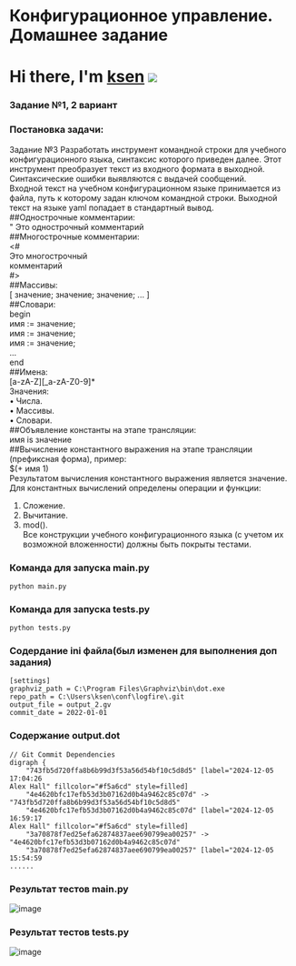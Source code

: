 # Конфигурационное управление. Домашнее задание
# Hi there, I'm [ksen](https://daniilshat.ru/) ![](https://github.com/blackcater/blackcater/raw/main/images/Hi.gif) 
### Задание №1, 2 вариант
### Постановка задачи:
Задание №3 
Разработать инструмент командной строки для учебного конфигурационного языка, синтаксис которого приведен далее. Этот инструмент преобразует текст из входного формата в выходной. Синтаксические ошибки выявляются с выдачей сообщений. <br />
Входной текст на учебном конфигурационном языке принимается из файла, путь к которому задан ключом командной строки. Выходной текст на языке yaml попадает в стандартный вывод.  <br />
##Однострочные комментарии:  <br />
" Это однострочный комментарий  <br />
##Многострочные комментарии:  <br />
<# <br />
Это многострочный <br />
комментарий <br />
#> <br />
##Массивы: <br />
[ значение; значение; значение; ... ] <br />
##Словари: <br />
begin <br />
имя := значение; <br />
имя := значение; <br />
имя := значение; <br />
... <br />
end <br />
##Имена: <br />
[a-zA-Z][_a-zA-Z0-9]* <br />
Значения: <br />
• Числа. <br />
• Массивы. <br />
• Словари. <br />
##Объявление константы на этапе трансляции: <br />
имя is значение <br />
##Вычисление константного выражения на этапе трансляции (префиксная 
форма), пример: <br />
$(+ имя 1) <br />
Результатом вычисления константного выражения является значение. 
Для константных вычислений определены операции и функции:<br /> 
1. Сложение. <br />
2. Вычитание. <br />
3. mod(). <br />
Все конструкции учебного конфигурационного языка (с учетом их 
возможной вложенности) должны быть покрыты тестами.<br />
### Команда для запуска main.py
```
python main.py
```
### Команда для запуска tests.py
```
python tests.py
```
### Содердание ini файла(был изменен для выполнения доп задания)
```
[settings]
graphviz_path = C:\Program Files\Graphviz\bin\dot.exe
repo_path = C:\Users\ksen\conf\logfire\.git
output_file = output_2.gv
commit_date = 2022-01-01
```
### Содержание output.dot
```
// Git Commit Dependencies
digraph {
	"743fb5d720ffa8b6b99d3f53a56d54bf10c5d8d5" [label="2024-12-05 17:04:26
Alex Hall" fillcolor="#f5a6cd" style=filled]
	"4e4620bfc17efb53d3b07162d0b4a9462c85c07d" -> "743fb5d720ffa8b6b99d3f53a56d54bf10c5d8d5"
	"4e4620bfc17efb53d3b07162d0b4a9462c85c07d" [label="2024-12-05 16:59:17
Alex Hall" fillcolor="#f5a6cd" style=filled]
	"3a70878f7ed25efa62874837aee690799ea00257" -> "4e4620bfc17efb53d3b07162d0b4a9462c85c07d"
	"3a70878f7ed25efa62874837aee690799ea00257" [label="2024-12-05 15:54:59
......
```
### Результат тестов main.py
![image](https://github.com/user-attachments/assets/8ff689d1-67ef-43b3-8858-2fe920d6e936)
### Результат тестов tests.py
![image](https://github.com/user-attachments/assets/646453ac-dcd4-42d2-ac98-0bf0beb44d46)
